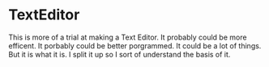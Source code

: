 # TextEditor

This is more of a trial at making a Text Editor. It probably could be more efficent. It porbably could be better porgrammed. It could be a lot of things. But it is what it is. I split it up so I sort of understand the basis of it.
